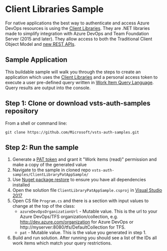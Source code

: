 # Client Libraries Sample

For native applications the best way to authenticate and access Azure DevOps resources is using the [Client Libraries](https://docs.microsoft.com/en-us/azure/devops/integrate/concepts/dotnet-client-libraries?view=vsts). They are .NET libraries made to simplify integration with Azure DevOps and Team Foundation Server (2015 and later). They allow access to both the Traditional Client Object Model and [new REST APIs](https://docs.microsoft.com/en-us/rest/api/vsts/?view=vsts-rest-4.1).

## Sample Application

 This buildable sample will walk you through the steps to create an application which uses the [Client Libraries](https://docs.microsoft.com/en-us/azure/devops/integrate/concepts/dotnet-client-libraries?view=vsts) and a personal access token to execute a user pre-defined query written in [Work Item Query Language](https://msdn.microsoft.com/en-us/library/bb130198(v=vs.90).aspx). Query results are output into the console.

 ## Step 1: Clone or download vsts-auth-samples repository

From a shell or command line: 
```no-highlight
git clone https://github.com/Microsoft/vsts-auth-samples.git
```

## Step 2: Run the sample

1. Generate a [PAT token](https://docs.microsoft.com/en-us/azure/devops/organizations/accounts/use-personal-access-tokens-to-authenticate?view=vsts) and grant it "Work items (read)" permission and make a copy of the generated value
2. Navigate to the sample in cloned repo `vsts-auth-samples/ClientLibraryPatAppSample/`
3. Use [Nuget package restore](https://docs.microsoft.com/en-us/nuget/consume-packages/package-restore) to ensure you have all dependencies installed
4. Open the solution file `ClientLibraryPatAppSample.csproj` in [Visual Studio 2017](https://www.visualstudio.com/downloads/)
5. Open CS file `Program.cs` and there is a section with input values to change at the top of the class:
    * `azureDevOpsOrganizationUrl` - Mutable value. This is the url to your Azure DevOps/TFS organization/collection, e.g. http://dev.azure.com/organization for Azure DevOps or http://myserver:8080/tfs/DefaultCollection for TFS.
    * `pat` - Mutable value. This is the value you generated in step 1.
6. Build and run solution. After running you should see a list of the IDs all work items which match your query restrictions.
